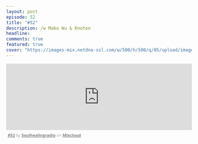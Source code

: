 ```yaml
---
layout: post
episode: 52
title: "#52"
description: /w Mako Wu & Knoten
headline:
comments: true  
featured: true
cover: "https://images-mix.netdna-ssl.com/w/500/h/500/q/85/upload/images/extaudio/ff177355-c77e-40b5-9513-11c8c6d6b0fd.jpg"
---
```


<iframe width="100%" height="180" src="https://www.mixcloud.com/widget/iframe/?embed_type=widget_standard&amp;embed_uuid=a8d5a4db-9a44-4a44-be83-37c00e4c3efb&amp;feed=https%3A%2F%2Fwww.mixcloud.com%2Fsoulhealingradio%2F52%2F&amp;hide_cover=1&amp;hide_tracklist=1&amp;replace=0" frameborder="0"></iframe><div style="clear: both; height: 3px; width: auto;"></div><p style="display: block; font-size: 11px; font-family: 'Open Sans', Helvetica, Arial, sans-serif; margin: 0px; padding: 3px 4px; color: rgb(153, 153, 153); width: auto;"><a href="https://www.mixcloud.com/soulhealingradio/52/?utm_source=widget&amp;utm_medium=web&amp;utm_campaign=base_links&amp;utm_term=resource_link" target="_blank" style="color:#808080; font-weight:bold;">#52</a><span> by </span><a href="https://www.mixcloud.com/soulhealingradio/?utm_source=widget&amp;utm_medium=web&amp;utm_campaign=base_links&amp;utm_term=profile_link" target="_blank" style="color:#808080; font-weight:bold;">Soulhealingradio</a><span> on </span><a href="https://www.mixcloud.com/?utm_source=widget&amp;utm_medium=web&amp;utm_campaign=base_links&amp;utm_term=homepage_link" target="_blank" style="color:#808080; font-weight:bold;"> Mixcloud</a></p><div style="clear: both; height: 3px; width: auto;"></div>

